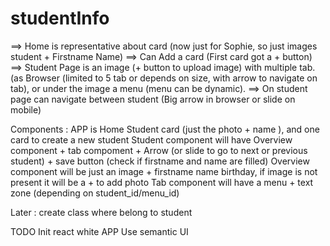 # studentInfo
==> Home is representative about card (now just for Sophie, so just images student + Firstname Name)
==> Can Add a card (First card got a + button)
==> Student Page is an image (+ button to upload image) with multiple tab. (as Browser (limited to 5 tab or depends on size, with arrow to navigate on tab), or under the image a menu (menu can be dynamic).
==> On student page can navigate between student (Big arrow in browser or slide on mobile)

Components :
APP is Home
Student card (just the photo + name ), and one card to create a new student
Student component will have Overview component + tab compoment + Arrow (or slide to go to next or previous student) + save button (check if firstname and name are filled)
Overview component will be just an image + firstname name birthday, if image is not present it will be a + to add photo
Tab component will have a menu + text zone (depending on student_id/menu_id)



Later : create class where belong to student

TODO
Init react white APP
Use semantic UI
